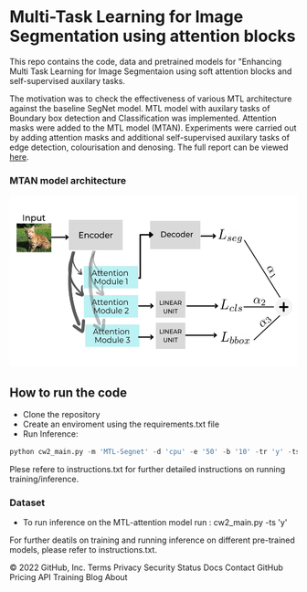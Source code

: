 # Multi-Task Learning for Image Segmentation using attention blocks

This repo contains the code, data and pretrained models for "Enhancing Multi Task Learning for Image Segmentaion using soft attention blocks and self-supervised auxilary tasks.  <br>

The motivation was to check the effectiveness of various MTL architecture against the baseline SegNet model. MTL model with auxilary tasks of Boundary box detection and Classification was implemented. Attention masks were added to the MTL model (MTAN). Experiments were carried out by adding attention masks and additional self-supervised auxilary tasks of edge detection, colourisation and denosing. The full report can be viewed [here](https://github.com/SulakshanaChakraborty/Multi-Task-Learning/blob/main/MTL-Report.pdf).

### MTAN model architecture
<p>
<img src="MTAN.jpeg" alt="drawing" width="600" height = "300"/>
</p>

## How to run the code

* Clone the repository
* Create an enviroment using the requirements.txt file
* Run Inference:

```python 
python cw2_main.py -m 'MTL-Segnet' -d 'cpu' -e '50' -b '10' -tr 'y' -ts 'n'
```
Plese refere to instructions.txt for further detailed instructions on running training/inference.

### Dataset 

* To run inference on the MTL-attention model run : cw2_main.py -ts 'y'

For further deatils on training and running inference on different pre-trained models, please refer to instructions.txt.





© 2022 GitHub, Inc.
Terms
Privacy
Security
Status
Docs
Contact GitHub
Pricing
API
Training
Blog
About

